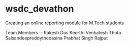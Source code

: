 # wsdc_devathon
Creating an online reporting module for M.Tech students

Team Members :-
Rakesh Das
Keerthi Venkatesh Thota 
Saisandeepreddythedasina
Prabhat Singh Rajput 
